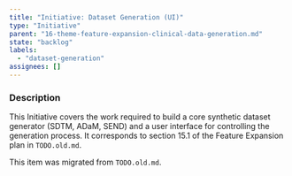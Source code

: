 ```yaml
---
title: "Initiative: Dataset Generation (UI)"
type: "Initiative"
parent: "16-theme-feature-expansion-clinical-data-generation.md"
state: "backlog"
labels:
  - "dataset-generation"
assignees: []
---
```


### Description

This Initiative covers the work required to build a core synthetic dataset generator (SDTM, ADaM, SEND) and a user interface for controlling the generation process. It corresponds to section 15.1 of the Feature Expansion plan in `TODO.old.md`.

This item was migrated from `TODO.old.md`.
